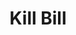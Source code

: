 ---
includes:
  
  - bundle
  

title: Kill Bill

language_tabs:
   - shell
   - java
   - ruby
   - python

search: true

---